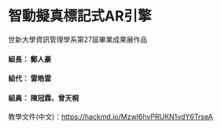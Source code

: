 # 智動擬真標記式AR引擎
世新大學資訊管理學系第27屆畢業成果展作品
#### 組長： 鄭人豪
#### 組代： 雷皓雲
#### 組員： 陳冠霖、曾天桐

教學文件(中文)：https://hackmd.io/MzwI6hvPRUKN1vdY6TrseA
